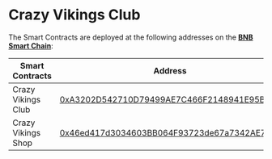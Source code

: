 # Crazy Vikings Club

The Smart Contracts are deployed at the following addresses on the [**BNB Smart Chain**](https://bscscan.com/):

| Smart Contracts    | Address                                                                                                              |
| ------------------ | -------------------------------------------------------------------------------------------------------------------- |
| Crazy Vikings Club | [0xA3202D542710D79499AE7C466F2148941E95B40d](https://bscscan.com/address/0xA3202D542710D79499AE7C466F2148941E95B40d) |
| Crazy Vikings Shop | [0x46ed417d3034603BB064F93723de67a7342AE702](https://bscscan.com/address/0x46ed417d3034603BB064F93723de67a7342AE702) |
